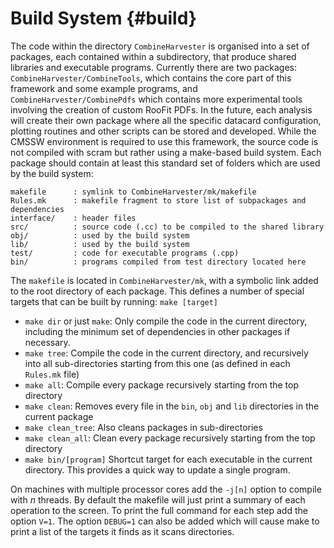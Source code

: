 Build System {#build}
=====================
The code within the directory `CombineHarvester` is organised into a set of packages, each contained within a subdirectory, that produce shared libraries and executable programs. Currently there are two packages: `CombineHarvester/CombineTools`, which contains the core part of this framework and some example programs, and `CombineHarvester/CombinePdfs` which contains more experimental tools involving the creation of custom RooFit PDFs. In the future, each analysis will create their own package where all the specific datacard configuration, plotting routines and other scripts can be stored and developed. While the CMSSW environment is required to use this framework, the source code is not compiled with scram but rather using a make-based build system. Each package should contain at least this standard set of folders which are used by the build system:

    makefile      : symlink to CombineHarvester/mk/makefile
    Rules.mk      : makefile fragment to store list of subpackages and dependencies
    interface/    : header files
    src/          : source code (.cc) to be compiled to the shared library
    obj/          : used by the build system
    lib/          : used by the build system
    test/         : code for executable programs (.cpp)
    bin/          : programs compiled from test directory located here

 The `makefile` is located in `CombineHarvester/mk`, with a symbolic link added to the root directory of each package. This defines a number of special targets that can be built by running: `make [target]`

  * `make dir` or just `make`: Only compile the code in the current directory, including the minimum set of dependencies in other packages if necessary.
  * `make tree`: Compile the code in the current directory, and recursively into all sub-directories starting from this one (as defined in each `Rules.mk` file)
  * `make all`: Compile every package recursively starting from the top directory
  * `make clean`: Removes every file in the `bin`, `obj` and `lib` directories in the current package
  * `make clean_tree`: Also cleans packages in sub-directories
  * `make clean_all`: Clean every package recursively starting from the top directory
  * `make bin/[program]` Shortcut target for each executable in the current directory. This provides a quick way to update a single program.

On machines with multiple processor cores add the `-j[n]` option to compile with *n* threads. By default the makefile will just print a summary of each operation to the screen. To print the full command for each step add the option `V=1`. The option `DEBUG=1` can also be added which will cause make to print a list of the targets it finds as it scans directories.
